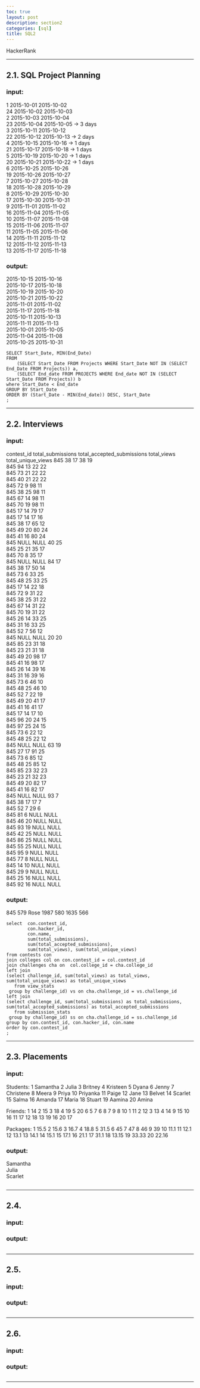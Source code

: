 ```yaml
---
toc: true
layout: post
description: section2
categories: [sql]
title: SQL2
---
```


HackerRank

---

## 2.1. SQL Project Planning  

### input:  
1 2015-10-01 2015-10-02  
24 2015-10-02 2015-10-03  
2 2015-10-03 2015-10-04  
23 2015-10-04 2015-10-05 -> 3 days  
3 2015-10-11 2015-10-12  
22 2015-10-12 2015-10-13 -> 2 days  
4 2015-10-15 2015-10-16 -> 1 days  
21 2015-10-17 2015-10-18 -> 1 days  
5 2015-10-19 2015-10-20 -> 1 days  
20 2015-10-21 2015-10-22 -> 1 days  
6 2015-10-25 2015-10-26  
19 2015-10-26 2015-10-27  
7 2015-10-27 2015-10-28  
18 2015-10-28 2015-10-29  
8 2015-10-29 2015-10-30  
17 2015-10-30 2015-10-31  
9 2015-11-01 2015-11-02  
16 2015-11-04 2015-11-05  
10 2015-11-07 2015-11-08  
15 2015-11-06 2015-11-07  
11 2015-11-05 2015-11-06  
14 2015-11-11 2015-11-12  
12 2015-11-12 2015-11-13  
13 2015-11-17 2015-11-18  

### output:  
2015-10-15 2015-10-16  
2015-10-17 2015-10-18  
2015-10-19 2015-10-20  
2015-10-21 2015-10-22  
2015-11-01 2015-11-02  
2015-11-17 2015-11-18  
2015-10-11 2015-10-13  
2015-11-11 2015-11-13  
2015-10-01 2015-10-05  
2015-11-04 2015-11-08  
2015-10-25 2015-10-31  

```
SELECT Start_Date, MIN(End_Date)
FROM 
    (SELECT Start_Date FROM Projects WHERE Start_Date NOT IN (SELECT End_Date FROM Projects)) a,
    (SELECT End_date FROM PROJECTS WHERE End_date NOT IN (SELECT Start_Date FROM Projects)) b
where Start_Date < End_date
GROUP BY Start_Date
ORDER BY (Start_Date - MIN(End_date)) DESC, Start_Date
;

```

---

## 2.2. Interviews

### input:  
contest_id total_submissions total_accepted_submissions total_views total_unique_views
845 38 17 38 19  
845 94 13 22 22  
845 73 21 22 22  
845 40 21 22 22  
845 72 9 98 11  
845 38 25 98 11  
845 67 14 98 11  
845 70 19 98 11  
845 17 14 79 17  
845 17 14 17 16  
845 38 17 65 12  
845 49 20 80 24  
845 41 16 80 24  
845 NULL NULL 40 25  
845 25 21 35 17  
845 70 8 35 17  
845 NULL NULL 84 17  
845 38 17 50 14  
845 73 6 33 25  
845 48 25 33 25  
845 17 14 22 18  
845 72 9 31 22  
845 38 25 31 22  
845 67 14 31 22  
845 70 19 31 22  
845 26 14 33 25  
845 31 16 33 25  
845 52 7 56 12  
845 NULL NULL 20 20  
845 85 23 31 18  
845 23 21 31 18  
845 49 20 98 17  
845 41 16 98 17  
845 26 14 39 16  
845 31 16 39 16  
845 73 6 46 10  
845 48 25 46 10  
845 52 7 22 19  
845 49 20 41 17  
845 41 16 41 17  
845 17 14 17 10  
845 96 20 24 15  
845 97 25 24 15  
845 73 6 22 12  
845 48 25 22 12  
845 NULL NULL 63 19  
845 27 17 91 25  
845 73 6 85 12  
845 48 25 85 12  
845 85 23 32 23  
845 23 21 32 23  
845 49 20 82 17  
845 41 16 82 17  
845 NULL NULL 93 7  
845 38 17 17 7  
845 52 7 29 6  
845 81 6 NULL NULL  
845 46 20 NULL NULL  
845 93 19 NULL NULL  
845 42 25 NULL NULL  
845 86 25 NULL NULL  
845 55 25 NULL NULL  
845 95 9 NULL NULL  
845 77 8 NULL NULL  
845 14 10 NULL NULL  
845 29 9 NULL NULL  
845 25 16 NULL NULL  
845 92 16 NULL NULL  

### output:  
845 579 Rose 1987 580 1635 566  

```
select  con.contest_id,
        con.hacker_id, 
        con.name, 
        sum(total_submissions), 
        sum(total_accepted_submissions), 
        sum(total_views), sum(total_unique_views)
from contests con 
join colleges col on con.contest_id = col.contest_id 
join challenges cha on  col.college_id = cha.college_id 
left join
(select challenge_id, sum(total_views) as total_views, sum(total_unique_views) as total_unique_views
   from view_stats 
 group by challenge_id) vs on cha.challenge_id = vs.challenge_id 
left join
(select challenge_id, sum(total_submissions) as total_submissions, sum(total_accepted_submissions) as total_accepted_submissions 
   from submission_stats 
 group by challenge_id) ss on cha.challenge_id = ss.challenge_id
group by con.contest_id, con.hacker_id, con.name
order by con.contest_id
;
```

---

## 2.3. Placements

### input:  
Students:
  1 Samantha
  2 Julia
  3 Britney
  4 Kristeen
  5 Dyana
  6 Jenny
  7 Christene
  8 Meera
  9 Priya
  10 Priyanka
  11 Paige
  12 Jane
  13 Belvet
  14 Scarlet
  15 Salma
  16 Amanda
  17 Maria
  18 Stuart
  19 Aamina
  20 Amina


Friends:
  1 14
  2 15
  3 18
  4 19
  5 20
  6 5
  7 6
  8 7
  9 8
  10 1
  11 2
  12 3
  13 4
  14 9
  15 10
  16 11
  17 12
  18 13
  19 16
  20 17
  

Packages:
  1 15.5
  2 15.6
  3 16.7
  4 18.8
  5 31.5
  6 45
  7 47
  8 46
  9 39
  10 11.1
  11 12.1
  12 13.1
  13 14.1
  14 15.1
  15 17.1
  16 21.1
  17 31.1
  18 13.15
  19 33.33
  20 22.16

### output:  
Samantha  
Julia  
Scarlet  


```

```

---

## 2.4. 

### input:  

### output:  

```
```

---

## 2.5. 

### input:  

### output:  

```
```

---

## 2.6. 

### input:  

### output:  

```
```


---




